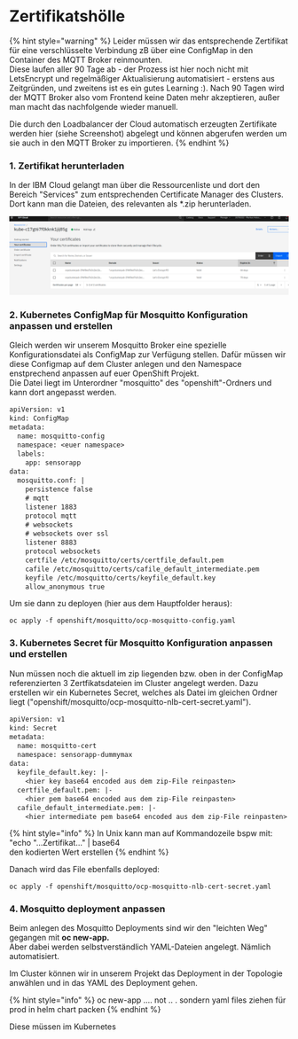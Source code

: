 # Zertifikatshölle

{% hint style="warning" %}
Leider müssen wir das entsprechende Zertifikat für eine verschlüsselte Verbindung zB über eine ConfigMap in den Container des MQTT Broker reinmounten.   
Diese laufen aller 90 Tage ab - der Prozess ist hier noch nicht mit LetsEncrypt und regelmäßiger Aktualisierung automatisiert - erstens aus Zeitgründen, und zweitens ist es ein gutes Learning :\). Nach 90 Tagen wird der MQTT Broker also vom Frontend keine Daten mehr akzeptieren, außer man macht das nachfolgende wieder manuell.

Die durch den Loadbalancer der Cloud automatisch erzeugten Zertifikate werden hier \(siehe Screenshot\) abgelegt und können abgerufen werden um sie auch in den MQTT Broker zu importieren.
{% endhint %}

### 1. Zertifikat herunterladen

In der IBM Cloud gelangt man über die Ressourcenliste und dort den Bereich "Services" zum entsprechenden Certificate Manager des Clusters. Dort kann man die Dateien, des relevanten   als \*.zip herunterladen.

![](../../../../../.gitbook/assets/image%20%2815%29.png)

### 2. Kubernetes ConfigMap für Mosquitto Konfiguration anpassen und erstellen

Gleich werden wir unserem Mosquitto Broker eine spezielle Konfigurationsdatei als ConfigMap zur Verfügung stellen. Dafür müssen wir diese Configmap auf dem Cluster anlegen und den Namespace enstprechend anpassen auf euer OpenShift Projekt.  
Die Datei liegt im Unterordner "mosquitto" des "openshift"-Ordners und kann dort angepasst werden.

```text
apiVersion: v1
kind: ConfigMap
metadata:
  name: mosquitto-config
  namespace: <euer namespace>
  labels:
    app: sensorapp  
data:
  mosquitto.conf: |    
    persistence false
    # mqtt
    listener 1883
    protocol mqtt
    # websockets
    # websockets over ssl
    listener 8883
    protocol websockets
    certfile /etc/mosquitto/certs/certfile_default.pem
    cafile /etc/mosquitto/certs/cafile_default_intermediate.pem
    keyfile /etc/mosquitto/certs/keyfile_default.key
    allow_anonymous true
```

Um sie dann zu deployen \(hier aus dem Hauptfolder heraus\):

```text
oc apply -f openshift/mosquitto/ocp-mosquitto-config.yaml
```

### 3. Kubernetes Secret für Mosquitto Konfiguration anpassen und erstellen

Nun müssen noch die aktuell im zip liegenden bzw. oben in der ConfigMap referenzierten 3 Zertfikatsdateien im Cluster angelegt werden. Dazu erstellen wir ein Kubernetes Secret, welches als Datei im gleichen Ordner liegt \("openshift/mosquitto/ocp-mosquitto-nlb-cert-secret.yaml"\).

```text
apiVersion: v1
kind: Secret
metadata:
  name: mosquitto-cert
  namespace: sensorapp-dummymax
data:
  keyfile_default.key: |-
    <hier key base64 encoded aus dem zip-File reinpasten>
  certfile_default.pem: |-
    <hier pem base64 encoded aus dem zip-File reinpasten>
  cafile_default_intermediate.pem: |-
    <hier intermediate pem base64 encoded aus dem zip-File reinpasten>
```

{% hint style="info" %}
In Unix kann man auf Kommandozeile bspw mit:  
"echo "...Zertifikat..." \| base64  
den kodierten Wert erstellen
{% endhint %}

Danach wird das File ebenfalls deployed:

```text
oc apply -f openshift/mosquitto/ocp-mosquitto-nlb-cert-secret.yaml
```

### 4. Mosquitto deployment anpassen

Beim anlegen des Mosquitto Deployments sind wir den "leichten Weg" gegangen mit **oc new-app.**  
Aber dabei werden selbstverständlich YAML-Dateien angelegt. Nämlich automatisiert.

Im Cluster können wir in unserem Projekt das Deployment in der Topologie anwählen und in das YAML des Deployment gehen.

{% hint style="info" %}
oc new-app .... not .. . sondern yaml files ziehen für prod in helm chart packen
{% endhint %}

Diese müssen im Kubernetes 

